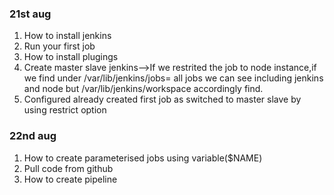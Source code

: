 ### 21st aug 
1. How to install jenkins
2. Run your first job
3. How to install plugings
4. Create master slave jenkins-->If we restrited the job to node instance,if we find under /var/lib/jenkins/jobs= all jobs we can see including jenkins and node but /var/lib/jenkins/workspace accordingly find.
5. Configured already created first job as switched to master slave by using restrict option 

### 22nd aug
1. How to create parameterised jobs using variable($NAME)
2. Pull code from github
3. How to create pipeline